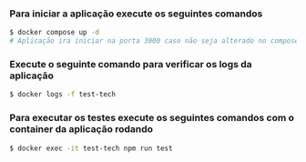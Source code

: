 ### Para iniciar a aplicação execute os seguintes comandos

```bash
$ docker compose up -d
# Aplicação ira iniciar na porta 3000 caso não seja alterado no compose
```

### Execute o seguinte comando para verificar os logs da aplicação
```bash
$ docker logs -f test-tech
```

### Para executar os testes execute os seguintes comandos com o container da aplicação rodando
```bash
$ docker exec -it test-tech npm run test
```